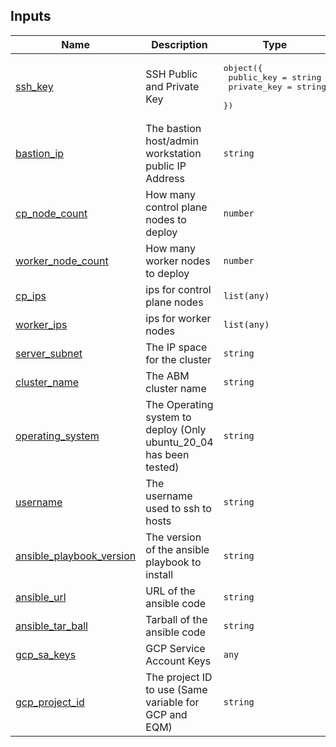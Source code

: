 <!-- BEGIN_TF_DOCS -->
## Inputs

| Name | Description | Type | Default | Required |
|------|-------------|------|---------|:--------:|
| <a name="input_ssh_key"></a> [ssh\_key](#input\_ssh\_key) | SSH Public and Private Key | <pre>object({<br>    public_key  = string<br>    private_key = string<br>  })</pre> | n/a | yes |
| <a name="input_bastion_ip"></a> [bastion\_ip](#input\_bastion\_ip) | The bastion host/admin workstation public IP Address | `string` | n/a | yes |
| <a name="input_cp_node_count"></a> [cp\_node\_count](#input\_cp\_node\_count) | How many control plane nodes to deploy | `number` | n/a | yes |
| <a name="input_worker_node_count"></a> [worker\_node\_count](#input\_worker\_node\_count) | How many worker nodes to deploy | `number` | n/a | yes |
| <a name="input_cp_ips"></a> [cp\_ips](#input\_cp\_ips) | ips for control plane nodes | `list(any)` | n/a | yes |
| <a name="input_worker_ips"></a> [worker\_ips](#input\_worker\_ips) | ips for worker nodes | `list(any)` | n/a | yes |
| <a name="input_server_subnet"></a> [server\_subnet](#input\_server\_subnet) | The IP space for the cluster | `string` | n/a | yes |
| <a name="input_cluster_name"></a> [cluster\_name](#input\_cluster\_name) | The ABM cluster name | `string` | n/a | yes |
| <a name="input_operating_system"></a> [operating\_system](#input\_operating\_system) | The Operating system to deploy (Only ubuntu\_20\_04 has been tested) | `string` | n/a | yes |
| <a name="input_username"></a> [username](#input\_username) | The username used to ssh to hosts | `string` | n/a | yes |
| <a name="input_ansible_playbook_version"></a> [ansible\_playbook\_version](#input\_ansible\_playbook\_version) | The version of the ansible playbook to install | `string` | n/a | yes |
| <a name="input_ansible_url"></a> [ansible\_url](#input\_ansible\_url) | URL of the ansible code | `string` | n/a | yes |
| <a name="input_ansible_tar_ball"></a> [ansible\_tar\_ball](#input\_ansible\_tar\_ball) | Tarball of the ansible code | `string` | n/a | yes |
| <a name="input_gcp_sa_keys"></a> [gcp\_sa\_keys](#input\_gcp\_sa\_keys) | GCP Service Account Keys | `any` | n/a | yes |
| <a name="input_gcp_project_id"></a> [gcp\_project\_id](#input\_gcp\_project\_id) | The project ID to use (Same variable for GCP and EQM) | `string` | n/a | yes |
<!-- END_TF_DOCS -->